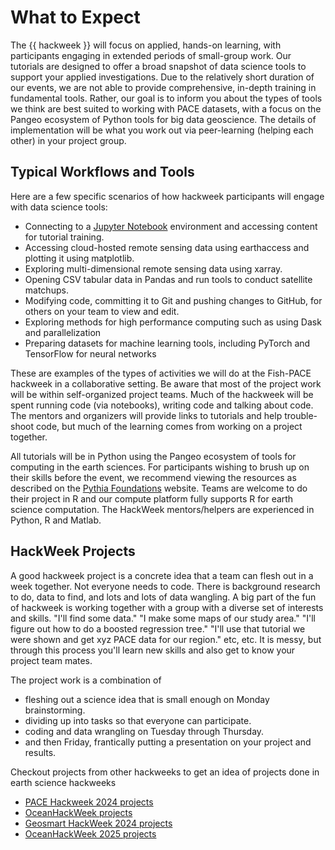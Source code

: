 # What to Expect 

The {{ hackweek }} will focus on applied, hands-on learning, with participants engaging in
extended periods of small-group work. Our tutorials are designed to offer a broad
snapshot of data science tools to support your applied investigations. Due to the
relatively short duration of our events, we are not able to provide comprehensive,
in-depth training in fundamental tools. Rather, our goal is to inform you about
the types of tools we think are best suited to working with PACE datasets, with a focus
on the Pangeo ecosystem of Python tools for big data geoscience.
The details of implementation will be what you work out via peer-learning (helping each other) in
your project group.

## Typical Workflows and Tools

Here are a few specific scenarios of how hackweek participants will engage
with data science tools:

* Connecting to a [Jupyter Notebook](https://jupyter.org/) environment and
  accessing content for tutorial training.
* Accessing cloud-hosted remote sensing data using earthaccess and plotting it
 using matplotlib.
* Exploring multi-dimensional remote sensing data using xarray.
* Opening CSV tabular data in Pandas and run tools to conduct satellite matchups.
* Modifying code, committing it to Git and pushing changes to GitHub, for
  others on your team to view and edit.
* Exploring methods for high performance computing such as using Dask and parallelization
* Preparing datasets for machine learning tools, including PyTorch and TensorFlow for neural networks

These are examples of the types of activities we will do at the Fish-PACE hackweek in a
collaborative setting. Be aware that most of the project work will be within self-organized project
teams. Much of the hackweek will be spent running code (via notebooks),
writing code and talking about code. The mentors and organizers will provide links to tutorials and 
help trouble-shoot code, but much of the learning comes from working on a project together.

All tutorials will be in Python using the Pangeo ecosystem of tools for computing in the earth sciences.
For participants wishing to brush up on their skills before
the event, we recommend viewing the resources as described on the 
[Pythia Foundations](https://foundations.projectpythia.org/landing-page.html) website. Teams are 
welcome to do their project in R and our compute platform fully supports R for 
earth science computation. The HackWeek mentors/helpers are experienced in Python, R and Matlab.

## HackWeek Projects

A good hackweek project is a concrete idea that a team can flesh out in a week together. Not everyone needs to code. There is background research to do, data to find, and lots and lots of data wangling. A big part of the fun of hackweek is working together with a group with a diverse set of interests and skills. "I'll find some data." "I make some maps of our study area." "I'll figure out how to do a boosted regression tree." "I'll use that tutorial we were shown and get xyz PACE data for our region." etc, etc. It is messy, but through this process you'll learn new skills and also get to know your project team mates.

The project work is a combination of 

* fleshing out a science idea that is small enough on Monday brainstorming.
* dividing up into tasks so that everyone can participate.
* coding and data wrangling on Tuesday through Thursday.
* and then Friday, frantically putting a presentation on your project and results.

Checkout projects from other hackweeks to get an idea of projects done in earth science hackweeks

* [PACE Hackweek 2024 projects](https://pacehackweek.github.io/pace-2024/projects/list_of_projects.html)
* [OceanHackWeek projects](https://oceanhackweek.org/ohw24_proj_catalog_us/OHW_project_table.html)
* [Geosmart HackWeek 2024 projects](https://geosmart-2024.hackweek.io/projects/index.html#list-of-projects)
* [OceanHackWeek 2025 projects](https://oceanhackweek.org/ohw25/projects/projects_thisyear.html)


